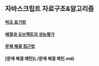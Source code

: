 ## 자바스크립트 자료구조&알고리즘



#### [빅오 표기법](./빅오표기법.md)

#### [배열과 오브젝트의 성능평가](./배열과오브젝트.md)

#### [문제 해결 접근법](./문제해결접근법.md)

#### [문제 해결 패턴](./문제 해결 패턴.md)